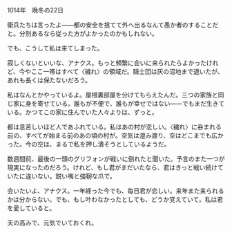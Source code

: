 <!-- title: 騎士の手記 #5 -->

1014年　晩冬の22日

衛兵たちは言ったよ――都の安全を捨てて外へ出るなんて愚か者のすることだと。分別あるなら従った方がよかったのかもしれない。

でも、こうして私は来てしまった。

寂しくないといいな、アナクス。もっと頻繁に会いに来られたらよかったけれど、今やここ一帯はすべて〈穢れ〉の領域だ。騎士団は灰の沼地まで退いたが、あれも長くは保たないだろう。

私はなんとかやっているよ。屋根裏部屋を分けてもらえたんだ。三つの家族と同じ家に身を寄せている。誰もが不便で、誰もが幸せではない――でもまだ生きている。かつてこの家に住んでいた人々よりは、ずっと。

都は息苦しいほど人であふれている。私はあの村が恋しい。〈穢れ〉に呑まれる前の、すべてが始まる前のあの頃の村が。空気は澄み渡り、空はどこまでも広かった。今の空は、まるで私を押し潰そうとしているようだ。

数週間前、最後の一頭のグリフォンが戦いに倒れたと聞いた。予言のまた一つが現実になったのだろう。けれど、もし君がまだいたなら、君はきっと戦い続けていたに違いない。鋭い嘴と強靭な爪で。

会いたいよ、アナクス。一年経った今でも、毎日君が恋しい。来年また来られるかは分からない。でも、もし叶わなかったとしても、どうか覚えていて。私は君を愛していると。

天の高みで、元気でいておくれ。
